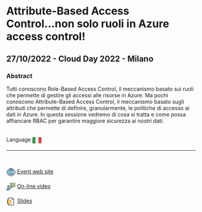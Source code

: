 # Attribute-Based Access Control...non solo ruoli in Azure access control!
## 27/10/2022 - Cloud Day 2022 - Milano
### Abstract 
Tutti conoscono Role-Based Access Control, il meccanismo basato sui ruoli che permette di gestire gli accessi alle risorse in Azure. Ma pochi conoscono Attribute-Based Access Control, il meccanismo basato sugli attributi che permette di definire, granularmente, le politiche di accesso ai dati in Azure. In questa sessione vedremo di cosa si tratta e come possa affiancare RBAC per garantire maggiore sicurezza ai nostri dati.

<br/>
Language <img width="25" src="https://raw.githubusercontent.com/massimobonanni/massimobonanni/master/images/flagitaly.svg" style="vertical-align:middle">

<br/>

---

<br/>
<p>
<img width="25" src="https://raw.githubusercontent.com/massimobonanni/massimobonanni/master/images/eventwebsite.svg" style="vertical-align:middle"> 
<a href="https://www.cloudday.it/e/sessione/3056/Attribute-Based-Access-Control--non-solo-ruoli-in-Azure-access-control">Event web site</a>
</p>

<p>
<img width="25" src="https://raw.githubusercontent.com/massimobonanni/massimobonanni/master/images/video.svg" style="vertical-align:middle"> 
<a href="https://youtu.be/f1_JA1UVyFo" target="_blank">On-line video</a>
</p> 

<p>
<img width="25" src="https://raw.githubusercontent.com/massimobonanni/massimobonanni/master/images/slides.svg" style="vertical-align:middle"> 
<a href="https://agoracdn.blob.core.windows.net/cms/Content/Uploads/Talks/Files/d3fb2545-5b2c-4d1f-a543-6a9909e96cc6/Attribute-Based-Access-Control-non-solo-ruoli-in-Azure-access-control.pdf">Slides</a>
</p>



